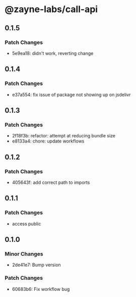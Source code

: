 # @zayne-labs/call-api

## 0.1.5

### Patch Changes

-  5e9ea18: didn't work, reverting change

## 0.1.4

### Patch Changes

-  e37a554: fix issue of package not showing up on jsdelivr

## 0.1.3

### Patch Changes

-  2f18f3b: refactor: attempt at reducing bundle size
-  e8133a4: chore: update workflows

## 0.1.2

### Patch Changes

-  405643f: add correct path to imports

## 0.1.1

### Patch Changes

-  access public

## 0.1.0

### Minor Changes

-  2de41e7: Bump version

### Patch Changes

-  60683b6: Fix workflow bug
